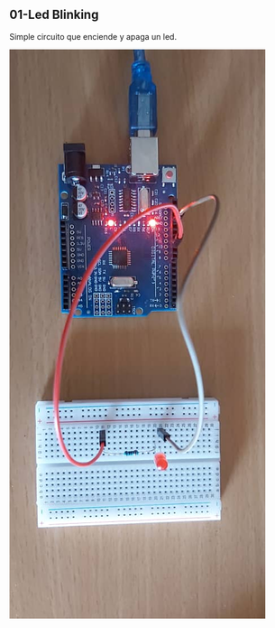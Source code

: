 ## 01-Led Blinking
Simple circuito que enciende y apaga un led.

![alt text](./Circuito/circuito.jpeg)